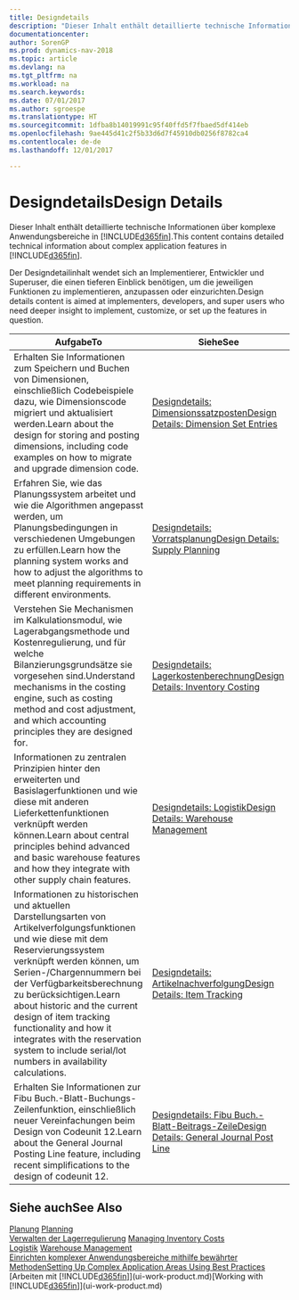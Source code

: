 ```yaml
---
title: Designdetails
description: "Dieser Inhalt enthält detaillierte technische Informationen über komplexe Anwendungsbereiche in [!INCLUDE[d365fin](includes/d365fin_md.md)]."
documentationcenter: 
author: SorenGP
ms.prod: dynamics-nav-2018
ms.topic: article
ms.devlang: na
ms.tgt_pltfrm: na
ms.workload: na
ms.search.keywords: 
ms.date: 07/01/2017
ms.author: sgroespe
ms.translationtype: HT
ms.sourcegitcommit: 1dfba8b14019991c95f40ffd5f7fbaed5df414eb
ms.openlocfilehash: 9ae445d41c2f5b33d6d7f45910db0256f8782ca4
ms.contentlocale: de-de
ms.lasthandoff: 12/01/2017

---
```

# <a name="design-details"></a><span data-ttu-id="f40ef-103">Designdetails</span><span class="sxs-lookup"><span data-stu-id="f40ef-103">Design Details</span></span>
<span data-ttu-id="f40ef-104">Dieser Inhalt enthält detaillierte technische Informationen über komplexe Anwendungsbereiche in [!INCLUDE[d365fin](includes/d365fin_md.md)].</span><span class="sxs-lookup"><span data-stu-id="f40ef-104">This content contains detailed technical information about complex application features in [!INCLUDE[d365fin](includes/d365fin_md.md)].</span></span>  

 <span data-ttu-id="f40ef-105">Der Designdetailinhalt wendet sich an Implementierer, Entwickler und Superuser, die einen tieferen Einblick benötigen, um die jeweiligen Funktionen zu implementieren, anzupassen oder einzurichten.</span><span class="sxs-lookup"><span data-stu-id="f40ef-105">Design details content is aimed at implementers, developers, and super users who need deeper insight to implement, customize, or set up the features in question.</span></span>  

|<span data-ttu-id="f40ef-106">**Aufgabe**</span><span class="sxs-lookup"><span data-stu-id="f40ef-106">**To**</span></span>|<span data-ttu-id="f40ef-107">**Siehe**</span><span class="sxs-lookup"><span data-stu-id="f40ef-107">**See**</span></span>|  
|------------|-------------|  
|<span data-ttu-id="f40ef-108">Erhalten Sie Informationen zum Speichern und Buchen von Dimensionen, einschließlich Codebeispiele dazu, wie Dimensionscode migriert und aktualisiert werden.</span><span class="sxs-lookup"><span data-stu-id="f40ef-108">Learn about the design for storing and posting dimensions, including code examples on how to migrate and upgrade dimension code.</span></span>|[<span data-ttu-id="f40ef-109">Designdetails: Dimensionssatzposten</span><span class="sxs-lookup"><span data-stu-id="f40ef-109">Design Details: Dimension Set Entries</span></span>](design-details-dimension-set-entries.md)|  
|<span data-ttu-id="f40ef-110">Erfahren Sie, wie das Planungssystem arbeitet und wie die Algorithmen angepasst werden, um Planungsbedingungen in verschiedenen Umgebungen zu erfüllen.</span><span class="sxs-lookup"><span data-stu-id="f40ef-110">Learn how the planning system works and how to adjust the algorithms to meet planning requirements in different environments.</span></span>|[<span data-ttu-id="f40ef-111">Designdetails: Vorratsplanung</span><span class="sxs-lookup"><span data-stu-id="f40ef-111">Design Details: Supply Planning</span></span>](design-details-supply-planning.md)|  
|<span data-ttu-id="f40ef-112">Verstehen Sie Mechanismen im Kalkulationsmodul, wie Lagerabgangsmethode und Kostenregulierung, und für welche Bilanzierungsgrundsätze sie vorgesehen sind.</span><span class="sxs-lookup"><span data-stu-id="f40ef-112">Understand mechanisms in the costing engine, such as costing method and cost adjustment, and which accounting principles they are designed for.</span></span>|[<span data-ttu-id="f40ef-113">Designdetails: Lagerkostenberechnung</span><span class="sxs-lookup"><span data-stu-id="f40ef-113">Design Details: Inventory Costing</span></span>](design-details-inventory-costing.md)|  
|<span data-ttu-id="f40ef-114">Informationen zu zentralen Prinzipien hinter den erweiterten und Basislagerfunktionen und wie diese mit anderen Lieferkettenfunktionen verknüpft werden können.</span><span class="sxs-lookup"><span data-stu-id="f40ef-114">Learn about central principles behind advanced and basic warehouse features and how they integrate with other supply chain features.</span></span>|[<span data-ttu-id="f40ef-115">Designdetails: Logistik</span><span class="sxs-lookup"><span data-stu-id="f40ef-115">Design Details: Warehouse Management</span></span>](design-details-warehouse-management.md)|  
|<span data-ttu-id="f40ef-116">Informationen zu historischen und aktuellen Darstellungsarten von Artikelverfolgungsfunktionen und wie diese mit dem Reservierungssystem verknüpft werden können, um Serien-/Chargennummern bei der Verfügbarkeitsberechnung zu berücksichtigen.</span><span class="sxs-lookup"><span data-stu-id="f40ef-116">Learn about historic and the current design of item tracking functionality and how it integrates with the reservation system to include serial/lot numbers in availability calculations.</span></span>|[<span data-ttu-id="f40ef-117">Designdetails: Artikelnachverfolgung</span><span class="sxs-lookup"><span data-stu-id="f40ef-117">Design Details: Item Tracking</span></span>](design-details-item-tracking.md)|  
|<span data-ttu-id="f40ef-118">Erhalten Sie Informationen zur Fibu Buch.-Blatt-Buchungs-Zeilenfunktion, einschließlich neuer Vereinfachungen beim Design von Codeunit 12.</span><span class="sxs-lookup"><span data-stu-id="f40ef-118">Learn about the General Journal Posting Line feature, including recent simplifications to the design of codeunit 12.</span></span>|[<span data-ttu-id="f40ef-119">Designdetails: Fibu Buch.-Blatt-Beitrags-Zeile</span><span class="sxs-lookup"><span data-stu-id="f40ef-119">Design Details: General Journal Post Line</span></span>](design-details-general-journal-post-line.md)|  

## <a name="see-also"></a><span data-ttu-id="f40ef-120">Siehe auch</span><span class="sxs-lookup"><span data-stu-id="f40ef-120">See Also</span></span>  
 <span data-ttu-id="f40ef-121">[Planung](production-planning.md) </span><span class="sxs-lookup"><span data-stu-id="f40ef-121">[Planning](production-planning.md) </span></span>  
 <span data-ttu-id="f40ef-122">[Verwalten der Lagerregulierung](finance-manage-inventory-costs.md) </span><span class="sxs-lookup"><span data-stu-id="f40ef-122">[Managing Inventory Costs](finance-manage-inventory-costs.md) </span></span>  
 <span data-ttu-id="f40ef-123">[Logistik](warehouse-manage-warehouse.md) </span><span class="sxs-lookup"><span data-stu-id="f40ef-123">[Warehouse Management](warehouse-manage-warehouse.md) </span></span>  
 [<span data-ttu-id="f40ef-124">Einrichten komplexer Anwendungsbereiche mithilfe bewährter Methoden</span><span class="sxs-lookup"><span data-stu-id="f40ef-124">Setting Up Complex Application Areas Using Best Practices</span></span>](set-up-complex-application-areas-using-best-practices.md)  
 <span data-ttu-id="f40ef-125">[Arbeiten mit [!INCLUDE[d365fin](includes/d365fin_md.md)]](ui-work-product.md)</span><span class="sxs-lookup"><span data-stu-id="f40ef-125">[Working with [!INCLUDE[d365fin](includes/d365fin_md.md)]](ui-work-product.md)</span></span>

